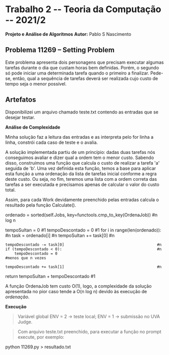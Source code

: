 # Trabalho 2 -- Teoria da Computação -- 2021/2

**Projeto e Análise de Algoritmos**
**Autor:** Pablo S Nascimento

## Problema 11269 – Setting Problem

Este problema apresenta dois personagens que precisam executar algumas tarefas durante o dia que custam horas bem definidas. Porém, o segundo só pode iniciar uma determinada tarefa quando o primeiro a finalizar. Pede-se, então, qual a sequência de tarefas deverá ser realizada cujo custo de tempo seja o menor possível.

## Artefatos

Disponibilizei um arquivo chamado teste.txt contendo as entradas que se desejar testar.

**Análise de Complexidade**

Minha solução faz a leitura das entradas e as interpreta pelo for linha a linha, constrói cada caso de teste e o avalia. 

A solução implementada partiu de um princípio: dadas duas tarefas nós conseguimos avaliar e dizer qual a ordem tem o menor custo. Sabendo disso, construímos uma função que calcula o custo de realizar a tarefa 'a' seguida de 'b'. Uma vez definida esta função, temos a base para aplicar esta função a uma ordenação da lista de tarefas inicial conforme a regra deste custo. Ou seja, no fim, teremos uma lista com a ordem correta das tarefas a ser executada e precisamos apenas de calcular o valor do custo total.

Assim, para cada Work devidamente preenchido pelas entradas calcula o resultado pela função Calculate().

ordenado = sorted(self.Jobs, key=functools.cmp_to_key(OrdenaJob))      #n log n

tempoSultan = 0														   #1
tempoDescontado = 0													   #1
for i in range(len(ordenado)):                                         #n
    task = ordenado[i]                                                 #n
    tempoSultan += task[0]                                             #n
																	   
    tempoDescontado -= task[0]                                         #n
    if (tempoDescontado < 0):                                          #n
        tempoDescontado = 0                                            #menos que n vezes
																	   
    tempoDescontado += task[1]                                         #n
																	   
return tempoSultan + tempoDescontado                                   #1

A função OrdenaJob tem custo O(1), logo, a complexidade da solução apresentada no pior caso tende a O(n log n) devido às execução de *ordenação*.

**Execução**
> Variável global ENV = 2 -> teste local; ENV = 1 -> submissão no UVA Judge.

> Com arquivo teste.txt preenchido, para executar a função no prompt execute, por exemplo:

python 11269.py > resultado.txt

